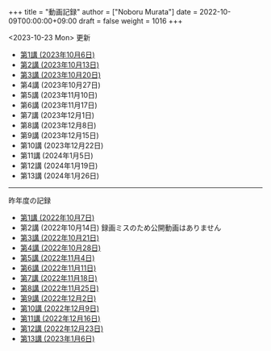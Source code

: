+++
title = "動画記録"
author = ["Noboru Murata"]
date = 2022-10-09T00:00:00+09:00
draft = false
weight = 1016
+++

<span class="timestamp-wrapper"><span class="timestamp">&lt;2023-10-23 Mon&gt; </span></span> 更新

-   [第1講 (2023年10月6日)](https://u-tokyo-ac-jp.zoom.us/rec/share/FY0GSw0VlglrqDt-131OjUfY8y4WX5_xMI6a2Yk5eMQuY66g3AunD7wTxL86nJrn.0xDdtPcLRbkKvKia?startTime=1696578607000)
-   [第2講 (2023年10月13日)](https://u-tokyo-ac-jp.zoom.us/rec/share/6wegj0rxNSKXoQ6RBvIsf2zLPShZxJjqyH2J-oFJSosX90uiPI8CWz23zQMzvdzJ.kW9koz0qHyZDw1qJ?startTime=1697183439000)
-   [第3講 (2023年10月20日)](https://u-tokyo-ac-jp.zoom.us/rec/share/JEeU1YBmTRZtrAA2933w4FiZ5GucJJdm_wIreiqGBj5lqBauWIFzp75s-Z-6r_ie.UB3oz3ZW67jdMeXq?startTime=1697788209000)
-   第4講 (2023年10月27日)
-   第5講 (2023年11月10日)
-   第6講 (2023年11月17日)
-   第7講 (2023年12月1日)
-   第8講 (2023年12月8日)
-   第9講 (2023年12月15日)
-   第10講 (2023年12月22日)
-   第11講 (2024年1月5日)
-   第12講 (2024年1月19日)
-   第13講 (2024年1月26日)

---

昨年度の記録

-   [第1講 (2022年10月7日)](https://u-tokyo-ac-jp.zoom.us/rec/share/i7MJgFbB5sjRHfGDhPTHaB_UJI63xhZrIpFB9jLlI1AI4qTA4V_tV6f8nLLYzibw.MwUeY1ATEEexDbU0?startTime=1665129002000)
-   第2講 (2022年10月14日) 録画ミスのため公開動画はありません
-   [第3講 (2022年10月21日)](https://u-tokyo-ac-jp.zoom.us/rec/share/kJSj3YH2jX_GH_W2QCGU230BuE7yaH1HDvaSDHZFlQxFnUn06Wk6oB3A0xpLPMGG.HiRjV5CHhKlm-VzZ?startTime=1666338598000)
-   [第4講 (2022年10月28日)](https://u-tokyo-ac-jp.zoom.us/rec/share/nNH4N21O9NDYUQOpbEOWmb4E24XyNhrcD8iiVFb_utZcFJJvGPC-CTUIWA_Jde9U.GOlXOW3-jrVqTBOU?startTime=1666943408000)
-   [第5講 (2022年11月4日)](https://u-tokyo-ac-jp.zoom.us/rec/share/KHnWqPh1ZcgXfAzSwewctirJMnl0Pc17xTgE1ETMATJGnH9_MQgmkTfxoXG7VVhb._UYmQl0_gViuYgHc?startTime=1667548207000)
-   [第6講 (2022年11月11日)](https://u-tokyo-ac-jp.zoom.us/rec/share/6ZVnYgUan37gOkxOQqzAAiXqtJ-WVnsYxsM_1ak7iD4DaKJmTgtKWLfpwQGSDnhd.qlHs2CUoU4GYfsuf?startTime=1668153301000)
-   [第7講 (2022年11月18日)](https://u-tokyo-ac-jp.zoom.us/rec/share/EbkVXzokpLV6qyj_5olP9vrXoX-ImxlvlzvBL5ZXIaji3zUPBjdLL6C0YYzRABS9.quRMMflb5bhBsOsL?startTime=1668758092000)
-   [第8講 (2022年11月25日)](https://u-tokyo-ac-jp.zoom.us/rec/share/jR1m1wTEesEAJSq7VHLOJgGuy6vPD2yfDBsVpTlbhG7DcO_q6EPXlSqXyM39cT3C.FJcEzjhVinzOZvui?startTime=1669362902000)
-   [第9講 (2022年12月2日)](https://u-tokyo-ac-jp.zoom.us/rec/share/D4fOVdaOG-Bwm3jqQVGkor3rNC9BmOEM6Yzf0IUMxyz5HFQb6RvZfYrUg94YCID_.XXpPTolmbPj9q1Ch?startTime=1669967699000)
-   [第10講 (2022年12月9日)](https://u-tokyo-ac-jp.zoom.us/rec/share/2bjqctXC4rh7lAZM9XNBJJ-5gk7reLMMtskt5Dro218CZx5QlSjWrHkk4s2Dk5S7.L-qu0mvv4BlxSXvs?startTime=1670572506000)
-   [第11講 (2022年12月16日)](https://u-tokyo-ac-jp.zoom.us/rec/share/ox8Oue4adq9WsAcI86SMwYApCvNzAWBJ5nWaQ4RNxx1D2gtFht4HW0DPO4JW_0tx.cJJdD4oNSCBRVFio?startTime=1671177296000)
-   [第12講 (2022年12月23日)](https://u-tokyo-ac-jp.zoom.us/rec/share/4gBA7hIxoAS9iinpT6yVrXZ5Bn3STH9Pry5vrh9tedxi_72y-VXRLjiir1kZqmKo.ZLk7n6__jWlO5FTZ?startTime=1671782094000)
-   [第13講 (2023年1月6日)](https://u-tokyo-ac-jp.zoom.us/rec/share/-h0WsX8rXLJy6gkBYFwhiWoH6GglL7_zlCPjih7IsWTrehHslLnlFbuOPexjjv16.XBqcucl1ztSmikQV?startTime=1672991694000)

